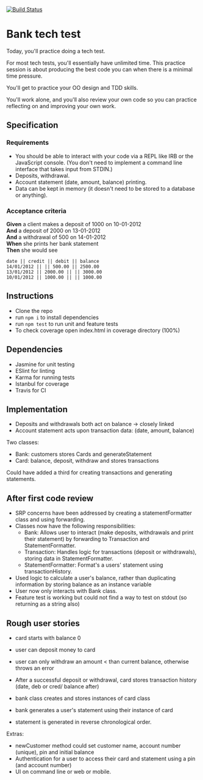 [![Build Status](https://travis-ci.com/taran314/bankTechTest.svg?branch=main)](https://travis-ci.com/taran314/bankTechTest)
<br />
# Bank tech test

Today, you'll practice doing a tech test.

For most tech tests, you'll essentially have unlimited time.  This practice session is about producing the best code you can when there is a minimal time pressure.

You'll get to practice your OO design and TDD skills.

You'll work alone, and you'll also review your own code so you can practice reflecting on and improving your own work.

## Specification

### Requirements

* You should be able to interact with your code via a REPL like IRB or the JavaScript console.  (You don't need to implement a command line interface that takes input from STDIN.)
* Deposits, withdrawal.
* Account statement (date, amount, balance) printing.
* Data can be kept in memory (it doesn't need to be stored to a database or anything).

### Acceptance criteria

**Given** a client makes a deposit of 1000 on 10-01-2012  
**And** a deposit of 2000 on 13-01-2012  
**And** a withdrawal of 500 on 14-01-2012  
**When** she prints her bank statement  
**Then** she would see

```
date || credit || debit || balance
14/01/2012 || || 500.00 || 2500.00
13/01/2012 || 2000.00 || || 3000.00
10/01/2012 || 1000.00 || || 1000.00
```
## Instructions
- Clone the repo
- run `npm i` to install dependencies
- run `npm test` to run unit and feature tests
- To check coverage open index.html in coverage directory (100%)

## Dependencies
- Jasmine for unit testing
- ESlint for linting
- Karma for running tests
- Istanbul for coverage
- Travis for CI

## Implementation

- Deposits and withdrawals both act on balance -> closely linked
- Account statement acts upon transaction data: (date, amount, balance)

Two classes: 
- Bank: customers stores Cards and generateStatement
- Card: balance, deposit, withdraw and stores transactions 

Could have added a third for creating transactions and generating statements.

After first code review
--------
- SRP concerns have been addressed by creating a statementFormatter class and using forwarding.
- Classes now have the following responsibilities:
  - Bank: Allows user to interact (make deposits, withdrawals and print their statement) by forwarding to Transaction and StatementFormatter.
  - Transaction: Handles logic for transactions (deposit or withdrawals), storing data in StatementFormatter.
  - StatementFormatter: Format's a users' statement using transactionHistory.
- Used logic to calculate a user's balance, rather than duplicating information by storing balance as an instance variable
- User now only interacts with Bank class.
- Feature test is working but could not find a way to test on stdout (so returning as a string also)

## Rough user stories
- card starts with balance 0
- user can deposit money to card
- user can only withdraw an amount < than current balance, otherwise throws an error
- After a successful deposit or withdrawal, card stores transaction history (date, deb or cred/ balance after)

- bank class creates and stores instances of card class
- bank generates a user's statement using their instance of card
- statement is generated in reverse chronological order.

Extras:
- newCustomer method could set customer name, account number (unique), pin and initial balance
- Authentication for a user to access their card and statement using a pin (and account number)
- UI on command line or web or mobile.
